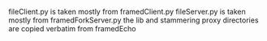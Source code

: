 fileClient.py is taken mostly from framedClient.py
fileServer.py is taken mostly from framedForkServer.py
the lib and stammering proxy directories are copied verbatim from framedEcho
